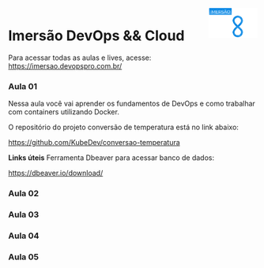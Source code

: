 <a href="https://imersao.devopspro.com.br">
   <img src="./logo.png" alt="IDC" title="Imersão DevOps && Cloud" align="right" height="60" />
</a>

# Imersão DevOps && Cloud

Para acessar todas as aulas e lives, acesse: https://imersao.devopspro.com.br/

### Aula 01
Nessa aula você vai aprender os fundamentos de DevOps e como trabalhar com containers utilizando Docker.

O repositório do projeto conversão de temperatura está no link abaixo:

https://github.com/KubeDev/conversao-temperatura

**Links úteis**
Ferramenta Dbeaver para acessar banco de dados:

https://dbeaver.io/download/

### Aula 02

### Aula 03

### Aula 04

### Aula 05

